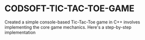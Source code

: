 # CODSOFT-TIC-TAC-TOE-GAME
Created a simple console-based Tic-Tac-Toe game in C++ involves implementing the core game mechanics. Here's a step-by-step implementation
